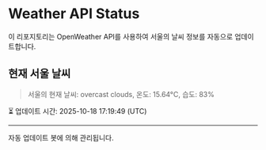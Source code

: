
# Weather API Status

이 리포지토리는 OpenWeather API를 사용하여 서울의 날씨 정보를 자동으로 업데이트합니다.

## 현재 서울 날씨
> 서울의 현재 날씨: overcast clouds, 온도: 15.64°C, 습도: 83%

⏳ 업데이트 시간: 2025-10-18 17:19:49 (UTC)

---
자동 업데이트 봇에 의해 관리됩니다.
